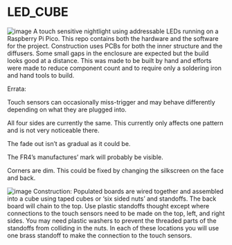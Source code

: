 # LED_CUBE
![image](https://github.com/forshee9283/LED_CUBE/assets/16594111/ff2950b8-c3b2-4cf5-b3cf-14fe734e7d58)
A touch sensitive nightlight using addressable LEDs running on a Raspberry Pi Pico. This repo contains both the hardware and the software for the project. Construction uses PCBs for both the inner structure and the diffusers. Some small gaps in the enclosure are expected but the build looks good at a distance. This was made to be built by hand and efforts were made to reduce component count and to require only a soldering iron and hand tools to build.

Errata:

Touch sensors can occasionally miss-trigger and may behave differently depending on what they are plugged into.

All four sides are currently the same. This currently only affects one pattern and is not very noticeable there.

The fade out isn’t as gradual as it could be.

The FR4’s manufactures’ mark will probably be visible.

Corners are dim. This could be fixed by changing the silkscreen on the face and back.

![image](https://github.com/forshee9283/LED_CUBE/assets/16594111/a87628fc-afc7-490a-a584-429ff25180d7)
Construction:
Populated boards are wired together and assembled into a cube using taped cubes or ‘six sided nuts’ and standoffs. The back board will chain to the top. Use plastic standoffs thought except where connections to the touch sensors need to be made on the top, left, and right sides. You may need plastic washers to prevent the threaded parts of the standoffs from colliding in the nuts. In each of these locations you will use one brass standoff to make the connection to the touch sensors.
